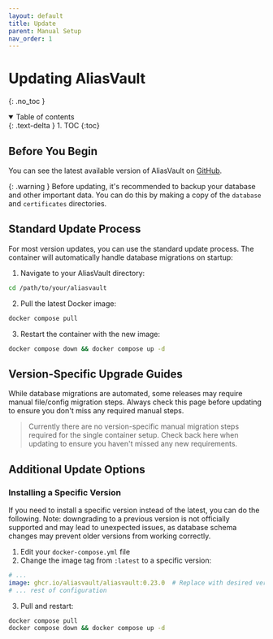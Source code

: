 ```yaml
---
layout: default
title: Update
parent: Manual Setup
nav_order: 1
---
```


# Updating AliasVault
{: .no_toc }

<details open markdown="block">
  <summary>
    Table of contents
  </summary>
  {: .text-delta }
1. TOC
{:toc}
</details>

## Before You Begin
You can see the latest available version of AliasVault on [GitHub](https://github.com/aliasvault/aliasvault/releases).

{: .warning }
Before updating, it's recommended to backup your database and other important data. You can do this by making
a copy of the `database` and `certificates` directories.

## Standard Update Process
For most version updates, you can use the standard update process. The container will automatically handle database migrations on startup:

1. Navigate to your AliasVault directory:
```bash
cd /path/to/your/aliasvault
```

2. Pull the latest Docker image:
```bash
docker compose pull
```

3. Restart the container with the new image:
```bash
docker compose down && docker compose up -d
```

## Version-Specific Upgrade Guides
While database migrations are automated, some releases may require manual file/config migration steps. Always check this page before updating to ensure you don't miss any required manual steps.

> Currently there are no version-specific manual migration steps required for the single container setup. Check back here when updating to ensure you haven't missed any new requirements.

## Additional Update Options

### Installing a Specific Version
If you need to install a specific version instead of the latest, you can do the following. Note: downgrading to a previous version is not officially supported and may lead to unexpected issues, as database schema changes may prevent older versions from working correctly.

1. Edit your `docker-compose.yml` file
2. Change the image tag from `:latest` to a specific version:
```yaml
# ...
image: ghcr.io/aliasvault/aliasvault:0.23.0  # Replace with desired version
# ... rest of configuration
```
3. Pull and restart:
```bash
docker compose pull
docker compose down && docker compose up -d
```
